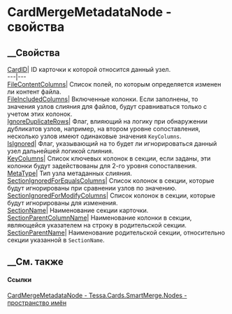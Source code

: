 # CardMergeMetadataNode - свойства
##  __Свойства
[CardID](P_Tessa_Cards_SmartMerge_Nodes_CardMergeMetadataNode_CardID.htm)|  ID
карточки к которой относится данный узел.  
---|---  
[FileContentColumns](P_Tessa_Cards_SmartMerge_Nodes_CardMergeMetadataNode_FileContentColumns.htm)|
Список полей, по которым определяется изменен ли контент файла.  
[FileIncludedColumns](P_Tessa_Cards_SmartMerge_Nodes_CardMergeMetadataNode_FileIncludedColumns.htm)|
Включенные колонки. Если заполнены, то значения узлов слияния для файлов,
будут сравниваться только с учетом этих колонок.  
[IgnoreDuplicateRows](P_Tessa_Cards_SmartMerge_Nodes_CardMergeMetadataNode_IgnoreDuplicateRows.htm)|
Флаг, влияющий на логику при обнаружении дубликатов узлов, например, на втором
уровне сопоставления, несколько узлов имеют одинаковые значения `KeyColumns`.  
[IsIgnored](P_Tessa_Cards_SmartMerge_Nodes_CardMergeMetadataNode_IsIgnored.htm)|
Флаг, указывающий на то будет ли игнорироваться данный узел дальнейшей логикой
слияния.  
[KeyColumns](P_Tessa_Cards_SmartMerge_Nodes_CardMergeMetadataNode_KeyColumns.htm)|
Список ключевых колонок в секции, если заданы, эти колонки будут задействованы
для 2-го уровня сопосталвения.  
[MetaType](P_Tessa_Cards_SmartMerge_Nodes_CardMergeMetadataNode_MetaType.htm)|
Тип узла метаданных слияния.  
[SectionIgnoredForEqualsColumns](P_Tessa_Cards_SmartMerge_Nodes_CardMergeMetadataNode_SectionIgnoredForEqualsColumns.htm)|
Список колонок в секции, которые будут игнорированы при сравнении узлов по
значению.  
[SectionIgnoredForModifyColumns](P_Tessa_Cards_SmartMerge_Nodes_CardMergeMetadataNode_SectionIgnoredForModifyColumns.htm)|
Список колонок в секции, которые будут игнорированы для изменения.  
[SectionName](P_Tessa_Cards_SmartMerge_Nodes_CardMergeMetadataNode_SectionName.htm)|
Наименование секции карточки.  
[SectionParentColumnName](P_Tessa_Cards_SmartMerge_Nodes_CardMergeMetadataNode_SectionParentColumnName.htm)|
Наименование колонки в секции, являющейся указателем на строку в родительской
секции.  
[SectionParentName](P_Tessa_Cards_SmartMerge_Nodes_CardMergeMetadataNode_SectionParentName.htm)|
Наименование родительской секции, относительно секции указанной в
`SectionName`.  
## __См. также
#### Ссылки
[CardMergeMetadataNode -
](T_Tessa_Cards_SmartMerge_Nodes_CardMergeMetadataNode.htm)
[Tessa.Cards.SmartMerge.Nodes - пространство
имён](N_Tessa_Cards_SmartMerge_Nodes.htm)

